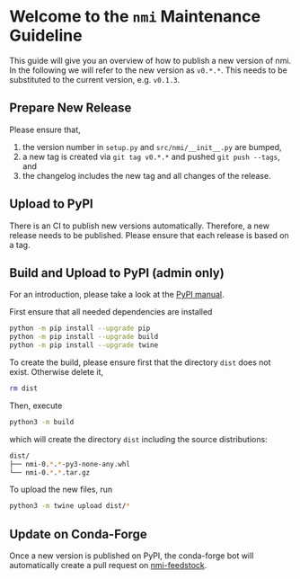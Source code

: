 # Welcome to the `nmi` Maintenance Guideline

This guide will give you an overview of how to publish a new version of nmi. In the following we will refer to the new version as `v0.*.*`. This needs to be substituted to the current version, e.g. `v0.1.3`.

## Prepare New Release

Please ensure that,
1. the version number in `setup.py` and `src/nmi/__init__.py` are bumped,
1. a new tag is created via `git tag v0.*.*` and pushed `git push --tags`, and 
1. the changelog includes the new tag and all changes of the release.

## Upload to PyPI

There is an CI to publish new versions automatically. Therefore, a new release
needs to be published. Please ensure that each release is based on a tag.

## Build and Upload to PyPI (admin only)

For an introduction, please take a look at the [PyPI manual](https://packaging.python.org/en/latest/tutorials/packaging-projects/).

First ensure that all needed dependencies are installed
```bash
python -m pip install --upgrade pip
python -m pip install --upgrade build
python -m pip install --upgrade twine
```

To create the build, please ensure first that the directory `dist` does not exist. Otherwise delete it,
```bash
rm dist
```
Then, execute
```bash
python3 -m build
``` 
which will create the directory `dist` including the source distributions:
```bash
dist/
├── nmi-0.*.*-py3-none-any.whl
└── nmi-0.*.*.tar.gz
```
To upload the new files, run
```bash
python3 -m twine upload dist/*
```

## Update on Conda-Forge
Once a new version is published on PyPI, the conda-forge bot will automatically create a pull request on [nmi-feedstock](https://github.com/conda-forge/nmi-feedstock).
